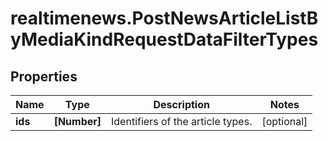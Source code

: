 # realtimenews.PostNewsArticleListByMediaKindRequestDataFilterTypes

## Properties

Name | Type | Description | Notes
------------ | ------------- | ------------- | -------------
**ids** | **[Number]** | Identifiers of the article types. | [optional] 


